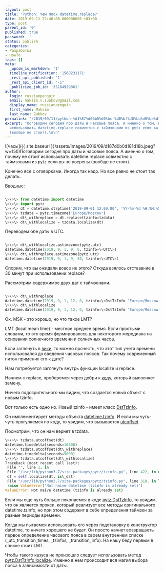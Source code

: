 ```yaml
---
layout: post
title: 'Python: Чем плох datetime.replace?'
date: 2019-09-11 22:46:08.000000000 +03:00
type: post
parent_id: '0'
published: true
password: ''
status: publish
categories:
- Разработка
- HowTo
tags: []
meta:
  _wpcom_is_markdown: '1'
  timeline_notification: '1568231171'
  _rest_api_published: '1'
  _rest_api_client_id: "-1"
  _publicize_job_id: '35184929861'
author:
  login: russianpenguin
  email: maksim.v.zubkov@gmail.com
  display_name: russianpenguin
  first_name: Maksim
  last_name: Zubkov
permalink: "/2019/09/11/python-%d1%87%d0%b5%d0%bc-%d0%bf%d0%bb%d0%be%d1%85-datetime-replace/"
excerpt: "Поговорим сегодня про даты и часовые пояса. А именно о том, почему не стоит
  использовать datetime.replace совместно с таймзонами из pytz если вы не уверены
  (вообще не стоит).\n\n"
---
```

![часы]({{ site.baseurl }}/assets/images/2019/09/d187d0b0d181d18b.jpeg?w=150)Поговорим сегодня про даты и часовые пояса. А именно о том, почему не стоит использовать datetime.replace совместно с таймзонами из pytz если вы не уверены (вообще не стоит).

Конечно все с оговорками. Иногда так надо. Но все равно не стоит так делать.

<!--more-->

Вводные:

```python
  
\>\>\> from datetime import datetime  
\>\>\> import pytz  
\>\>\> dt = datetime.strptime('2019-09-01 12:00:00', '%Y-%m-%d %H:%M:%S')  
\>\>\> tzdata = pytz.timezone('Europe/Moscow')  
\>\>\> dt\_withreplace = dt.replace(tzinfo=tzdata)  
\>\>\> dt\_withlocalize = tzdata.localize(dt)  

```

Переводем обе даты в UTC.

```python
  
\>\>\> dt\_withlocalize.astimezone(pytz.utc)  
datetime.datetime(2019, 9, 1, 9, 0, tzinfo=\<UTC\>)  
\>\>\> dt\_withreplace.astimezone(pytz.utc)  
datetime.datetime(2019, 9, 1, 9, 30, tzinfo=\<UTC\>)  

```

Спорим, что вы ожидали вовсе не этого? Откуда взялось отставание в 30 минут при использовании replace?

Рассмотрим содержимое двух дат с таймзонами.

```python
  
\>\>\> dt\_withreplace  
datetime.datetime(2019, 9, 1, 12, 0, tzinfo=\<DstTzInfo 'Europe/Moscow' LMT+2:30:00 STD\>)  
\>\>\> dt\_withlocalize  
datetime.datetime(2019, 9, 1, 12, 0, tzinfo=\<DstTzInfo 'Europe/Moscow' MSK+3:00:00 STD\>)  

```

Ок. MSK - это хорошо, но что такое LMT?

LMT (local mean time) - местное среднее время. Если простыми словами, то это время формировалось для некоторого мередиана на основании солнечного времени и солнечных часов.

Если заглянуть в [вики](https://en.wikipedia.org/wiki/Local_mean_time), то можно прочесть, что этот тип учета времени использовался до введения часовых поясов. Так почему современный питон применил его к дате?

Нам потребуется заглянуть внутрь функции localize и replace.

Начнем с replace, проберемся через дебри к [коду](https://github.com/python/cpython/blob/ee536b2020b1f0baad1286dbd4345e13870324af/Lib/datetime.py#L1501-L1516), который выполняет замену.

Ничего подозрительного мы видим, что создается новый объект с новым tzinfo.

Вот только есть одно но. Новый tzinfo - имеет класс [DstTzInfo](https://github.com/stub42/pytz/blob/62f872054dde69e5c510094093cd6e221d96d5db/src/pytz/tzinfo.py#L156).

Он имплементирует методы объекта [datetime.tzinfo](https://github.com/python/cpython/blob/ee536b2020b1f0baad1286dbd4345e13870324af/Lib/datetime.py#L1141). И если мы чуть-чуть прогуляемся по коду, то увидим, что вызывается [utcoffset](https://github.com/python/cpython/blob/ee536b2020b1f0baad1286dbd4345e13870324af/Lib/datetime.py#L1866-L1869).

Посмотрим, что он нам вернет в tzdata.

```python
\>\>\> tzdata.utcoffset(dt)  
datetime.timedelta(seconds=10800)  
\>\>\> tzdata.utcoffset(dt\_withreplace)  
datetime.timedelta(seconds=9000)  
\>\>\> tzdata.utcoffset(dt\_withlocalize)  
Traceback (most recent call last):  
 File "", line 1, in  
 File "/usr/lib/python3.7/site-packages/pytz/tzinfo.py", line 422, in utcoffset  
 dt = self.localize(dt, is\_dst)  
 File "/usr/lib/python3.7/site-packages/pytz/tzinfo.py", line 318, in localize  
 raise ValueError('Not naive datetime (tzinfo is already set)')  
ValueError: Not naive datetime (tzinfo is already set)
```

Если мы еще чуть больше покопаемся в коде [pytz.DstTzInfo](https://github.com/stub42/pytz/blob/62f872054dde69e5c510094093cd6e221d96d5db/src/pytz/tzinfo.py#L156), то увидим, что он является прокси, который реализует все методы оригинального datetime.tzinfo, но при этом содержит в себе определения таймзон за разные периоды времени.

Когда мы пытаемся использовать его через подстановку в конструктор datetime, то ничего хорошего не будет. Он просто начнет возвращаеть первое определение часового пояса в своем внутреннем списке (\_utc\_transition\_times, \_tzinfos, \_transition\_info). На нашу беду первым в списке стоит LMT.

Чтобы такого казуса не произошло следует использовать метод [pytz.DstTzInfo.localize](https://github.com/stub42/pytz/blob/62f872054dde69e5c510094093cd6e221d96d5db/src/pytz/tzinfo.py#L258-L394). Именно в нем происходит вся магия выбора пояса в зависимости от даты.

